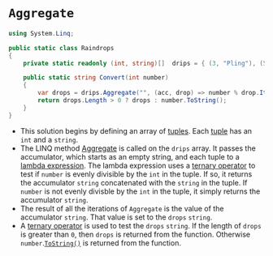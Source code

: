 # `Aggregate`

```csharp
using System.Linq;

public static class Raindrops
{
    private static readonly (int, string)[]  drips = { (3, "Pling"), (5, "Plang"), (7, "Plong") };

    public static string Convert(int number)
    {
        var drops = drips.Aggregate("", (acc, drop) => number % drop.Item1 == 0 ? acc + drop.Item2 : acc);
        return drops.Length > 0 ? drops : number.ToString();
    }
}
```

- This solution begins by defining an array of [tuples][tuples].
Each [tuple][tuple] has an `int` and a `string`.
- The LINQ method [Aggregate][aggregate] is called on the `drips` array.
It passes the accumulator, which starts as an empty string, and each tuple to a [lambda expression][lambda-expression].
The lambda expression uses a [ternary operator][ternary] to test if `number` is evenly divisible by the `int` in the tuple.
If so, it returns the accumulator `string` concatenated with the `string` in the tuple.
If `number` is not evenly divisble by the `int` in the tuple, it simply returns the accumulator `string`.
- The result of all the iterations of `Aggregate` is the value of the accumulator `string`.
That value is set to the `drops` `string`.
- A [ternary operator][ternary] is used to test the `drops` `string`.
If the length of `drops` is greater than `0`, then `drops` is returned from the function.
Otherwise `number`.[`ToString()`][tostring] is returned from the function.

[tuples]: https://learn.microsoft.com/en-us/dotnet/csharp/language-reference/builtin-types/value-tuples
[tuple]: https://learn.microsoft.com/en-us/dotnet/api/system.tuple-2
[aggregate]: https://learn.microsoft.com/en-us/dotnet/api/system.linq.enumerable.aggregate
[lambda-expression]: https://learn.microsoft.com/en-us/dotnet/csharp/language-reference/operators/lambda-expressions
[ternary]: https://learn.microsoft.com/en-us/dotnet/csharp/language-reference/operators/conditional-operator
[tostring]: https://learn.microsoft.com/en-us/dotnet/api/system.object.tostring
